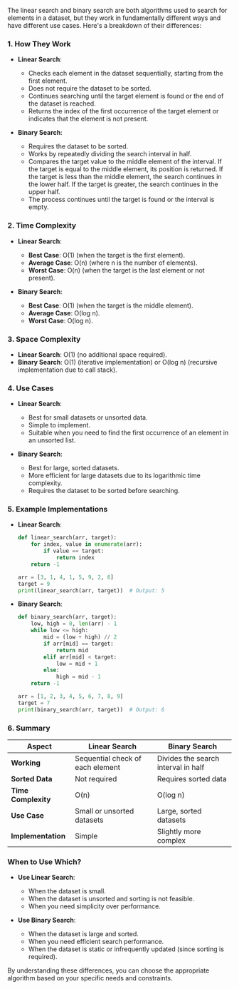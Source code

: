 The linear search and binary search are both algorithms used to search for elements in a dataset, but they work in fundamentally different ways and have different use cases. Here's a breakdown of their differences:

### 1. **How They Work**

- **Linear Search**:
  - Checks each element in the dataset sequentially, starting from the first element.
  - Does not require the dataset to be sorted.
  - Continues searching until the target element is found or the end of the dataset is reached.
  - Returns the index of the first occurrence of the target element or indicates that the element is not present.

- **Binary Search**:
  - Requires the dataset to be sorted.
  - Works by repeatedly dividing the search interval in half.
  - Compares the target value to the middle element of the interval. If the target is equal to the middle element, its position is returned. If the target is less than the middle element, the search continues in the lower half. If the target is greater, the search continues in the upper half.
  - The process continues until the target is found or the interval is empty.

### 2. **Time Complexity**

- **Linear Search**:
  - **Best Case**: O(1) (when the target is the first element).
  - **Average Case**: O(n) (where n is the number of elements).
  - **Worst Case**: O(n) (when the target is the last element or not present).

- **Binary Search**:
  - **Best Case**: O(1) (when the target is the middle element).
  - **Average Case**: O(log n).
  - **Worst Case**: O(log n).

### 3. **Space Complexity**

- **Linear Search**: O(1) (no additional space required).
- **Binary Search**: O(1) (iterative implementation) or O(log n) (recursive implementation due to call stack).

### 4. **Use Cases**

- **Linear Search**:
  - Best for small datasets or unsorted data.
  - Simple to implement.
  - Suitable when you need to find the first occurrence of an element in an unsorted list.

- **Binary Search**:
  - Best for large, sorted datasets.
  - More efficient for large datasets due to its logarithmic time complexity.
  - Requires the dataset to be sorted before searching.

### 5. **Example Implementations**

- **Linear Search**:
  ```python
  def linear_search(arr, target):
      for index, value in enumerate(arr):
          if value == target:
              return index
      return -1

  arr = [3, 1, 4, 1, 5, 9, 2, 6]
  target = 9
  print(linear_search(arr, target))  # Output: 5
  ```

- **Binary Search**:
  ```python
  def binary_search(arr, target):
      low, high = 0, len(arr) - 1
      while low <= high:
          mid = (low + high) // 2
          if arr[mid] == target:
              return mid
          elif arr[mid] < target:
              low = mid + 1
          else:
              high = mid - 1
      return -1

  arr = [1, 2, 3, 4, 5, 6, 7, 8, 9]
  target = 7
  print(binary_search(arr, target))  # Output: 6
  ```

### 6. **Summary**

| **Aspect**         | **Linear Search**                          | **Binary Search**                          |
|---------------------|--------------------------------------------|--------------------------------------------|
| **Working**         | Sequential check of each element           | Divides the search interval in half        |
| **Sorted Data**     | Not required                               | Requires sorted data                       |
| **Time Complexity** | O(n)                                       | O(log n)                                   |
| **Use Case**        | Small or unsorted datasets                 | Large, sorted datasets                     |
| **Implementation**  | Simple                                     | Slightly more complex                      |

### When to Use Which?

- **Use Linear Search**:
  - When the dataset is small.
  - When the dataset is unsorted and sorting is not feasible.
  - When you need simplicity over performance.

- **Use Binary Search**:
  - When the dataset is large and sorted.
  - When you need efficient search performance.
  - When the dataset is static or infrequently updated (since sorting is required).

By understanding these differences, you can choose the appropriate algorithm based on your specific needs and constraints.